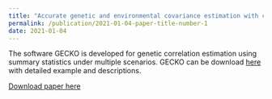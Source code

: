 ```yaml
---
title: "Accurate genetic and environmental covariance estimation with composite likelihood in genome-wide association studies"
permalink: /publication/2021-01-04-paper-title-number-1
date: 2021-01-04
---
```

The software GECKO is developed for genetic correlation estimation using summary statistics under multiple scenarios. GECKO can be download [here](https://github.com/borangao/GECKO) with detailed example and descriptions.

[Download paper here](https://journals.plos.org/plosgenetics/article?id=10.1371/journal.pgen.1009293)

